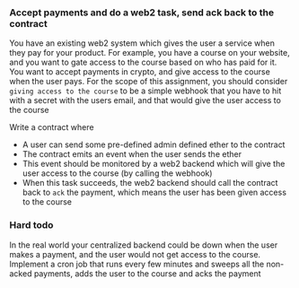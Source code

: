 
### Accept payments and do a web2 task, send ack back to the contract
You have an existing web2 system which gives the user a service when they pay for your product.
For example, you have a course on your website, and you want to gate access to the course based on who has paid for it.
You want to accept payments in crypto, and give access to the course when the user pays.
For the scope of this assignment, you should consider `giving access to the course` to be a simple webhook that you have to hit with a secret with the users email, and that would give the user access to the course

Write a contract where
 - A user can send some pre-defined admin defined ether to the contract
 - The contract emits an event when the user sends the ether
 - This event should be monitored by a web2 backend which will give the user access to the course (by calling the webhook)
 - When this task succeeds, the web2 backend should call the contract back to `ack` the payment, which means the user has been given access to the course

### Hard todo
In the real world your centralized backend could be down when the user makes a payment, and the user would not get access to the course.
Implement a cron job that runs every few minutes and sweeps all the non-acked payments, adds the user to the course and acks the payment



